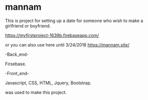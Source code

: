 # mannam
This is project for setting up a date for someone who wish to make a girlfriend or boyfriend. 

https://myfirstproject-1639b.firebaseapp.com/

or you can also use here until 3/24/2018
https://mannam.site/

-Back_end-

Firsebase.


-Front_end-

Javascript, CSS, HTML, Jquery, Bootstrap.

was used to make this project.
